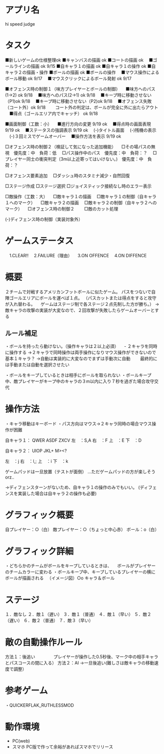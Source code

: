 # アプリ名
hi speed judge

# タスク
■新しいゲームの仕様整理ok
■キャンバスの描画 ok
■コートの描画 ok
　■ゴールラインの描画 ok 9/15
■自キャラ１の描画 ok
■自キャラ１の操作 ok
■自キャラ２の描画・操作
■ボールの描画 ok
■ボールの操作
　■マウス操作によるボール移動 ok 9/17
　■マウスクリックによるボール発射 ok 9/17

■オフェンス時の制御１（味方プレイヤーとボールの制御）
　■味方へのパス(1->2) ok 9/18
　■味方へのパス(2->1) ok 9/18
　■キープ時に移動させない（P1)ok 9/18
　■キープ時に移動させない（P2)ok 9/18
　■オフェンス失敗（コート外）ok 9/18
　　コート外の判定は、ボールが完全に外に出たらアウト
　■得点（ゴールエリア内でキャッチ） ok 9/18

■画面制御（工数：小）
　■進行方向の変更 9/19 ok
　■得点時の画面表現 9/19 ok
　■ステータスの強調表示 9/19 ok
　(-)タイトル画面
　(-)残機の表示
　(-)３回ミスでゲームオーバー
　■操作方法を表示 9/19 ok

□オフェンス時の制御２（検証して気になった追加機能）
　□その場パスの無視　優先度：中　負荷：低
　□パス操作中のパス　優先度：中　負荷：？
　□プレイヤー同士の衝突判定（3m以上近寄ってはいけない。)　優先度：中　負荷：？

□オフェンス要素追加
　□ダッシュ時のスタミナ減少・自然回復

□ステージ作成
□ステージ選択
□ジョイスティック接続なし時のエラー表示

□敵操作（工数：大）
　□敵キャラ１の描画
　□敵キャラ１の制御（自キャラ１へのマーク）
　□敵キャラ２の描画
　□敵キャラ２の制御（自キャラ２へのマーク）
　□オフェンス時の制御２
　　□敵のカット処理

(-)ディフェンス時の制御（実装対象外）

# ゲームステータス
　1.CLEAR!!
　2.FAILURE（理由）
　3.ON OFFENCE
　4.ON DIFFENCE

# 概要
２チームで対戦するアメリカンフットボールに似たゲーム。
パスをつないで自陣ゴールエリアにボールを運べば１点。
（パスカットまたは得点をすると攻守が入れ替わる。
　ゲームはステージ制で各ステージ２点先制した方が勝ち。）
→敵キャラの攻撃の実装が大変なので、２回攻撃が失敗したらゲームオーバーとする

## ルール補足
・ボールを持ったら動けない。（操作キャラは２以上必須）
　- ２キャラを同時に操作する
  →２キャラで同時操作は両手操作になりマウス操作ができないので基本１キャラ？
  →自動は実装的に大変なのでまずは手動次に自動
　　最終的には手動または自動を選択させたい

・ボールをキープしているときは相手にボールを取られない
・ボールキープ中、敵プレイヤーがキープ中のキャラの３m以内に入り７秒を過ぎた場合攻守交代

# 操作方法
・キャラ移動はキーボード
・パス方向はマウス→２キャラ同時の場合マウス操作が困難

自キャラ１：
QWER
 ASDF
  ZXCV
左　：S,A
右　：F
上　：E
下　：D


自キャラ２：
UIOP
 JKL+
  M><?

左　：j
右　：l,;
上　：i
下　：k

ゲームパッドは一旦放置（テストが面倒）
…ただゲームパッドの方が楽しそうorz..

→ディフェンスターンがないため、自キャラ１の操作のみでもいい。
 (ディフェンスを実装した場合は自キャラ２の操作も必要)

# グラフィック概要
自プレイヤー：○（白）
敵プレイヤー：○（ちょっと中心赤）
ボール：o（白）

# グラフィック詳細
・どちらかのチームがボールをキープしているときは、
　ボールがプレイヤーのチームカラーに変わる
・ボールキープ中、キープしているプレイヤーの横にボールが描画される
　（イメージ図）○o キャラ＆ボール
 
# ステージ
１．敵なし
２．敵１（遅い）
３．敵１（普通）
４．敵１（早い）
５．敵２（遅い）
６．敵２（普通）
７．敵３（早い）

# 敵の自動操作ルール
方法１：後追い
　　　　プレイヤーが操作した0.5秒後、マーク中の相手キャラとパスコースの間に入る）
方法２：AI
→一旦後追い(難しさは敵キャラの移動速度で調整）

# 参考ゲーム
・QUICKERFLAK_RUTHLESSMOD

# 動作環境
* PC(web)
* スマホ
PC版で作って余裕があればスマホでリリース

